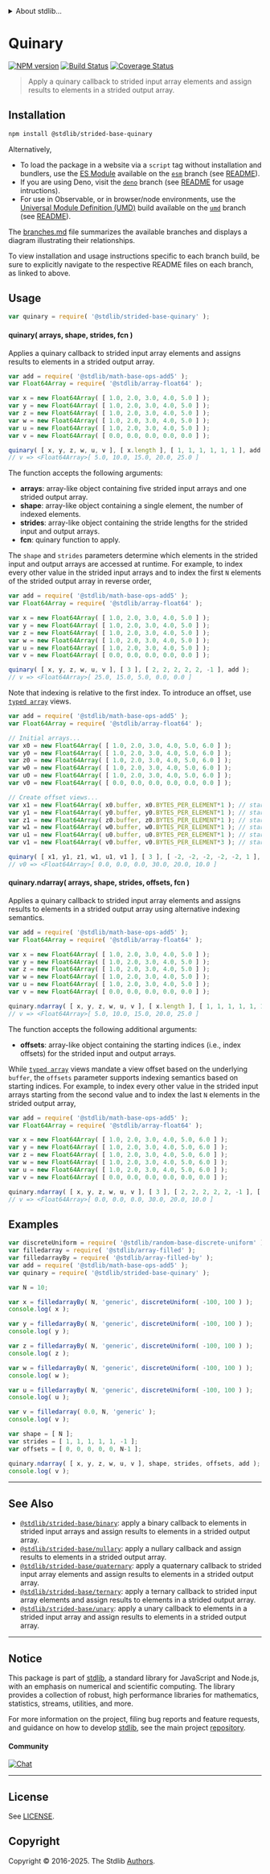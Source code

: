 <!--

@license Apache-2.0

Copyright (c) 2020 The Stdlib Authors.

Licensed under the Apache License, Version 2.0 (the "License");
you may not use this file except in compliance with the License.
You may obtain a copy of the License at

   http://www.apache.org/licenses/LICENSE-2.0

Unless required by applicable law or agreed to in writing, software
distributed under the License is distributed on an "AS IS" BASIS,
WITHOUT WARRANTIES OR CONDITIONS OF ANY KIND, either express or implied.
See the License for the specific language governing permissions and
limitations under the License.

-->


<details>
  <summary>
    About stdlib...
  </summary>
  <p>We believe in a future in which the web is a preferred environment for numerical computation. To help realize this future, we've built stdlib. stdlib is a standard library, with an emphasis on numerical and scientific computation, written in JavaScript (and C) for execution in browsers and in Node.js.</p>
  <p>The library is fully decomposable, being architected in such a way that you can swap out and mix and match APIs and functionality to cater to your exact preferences and use cases.</p>
  <p>When you use stdlib, you can be absolutely certain that you are using the most thorough, rigorous, well-written, studied, documented, tested, measured, and high-quality code out there.</p>
  <p>To join us in bringing numerical computing to the web, get started by checking us out on <a href="https://github.com/stdlib-js/stdlib">GitHub</a>, and please consider <a href="https://opencollective.com/stdlib">financially supporting stdlib</a>. We greatly appreciate your continued support!</p>
</details>

# Quinary

[![NPM version][npm-image]][npm-url] [![Build Status][test-image]][test-url] [![Coverage Status][coverage-image]][coverage-url] <!-- [![dependencies][dependencies-image]][dependencies-url] -->

> Apply a quinary callback to strided input array elements and assign results to elements in a strided output array.

<section class="intro">

</section>

<!-- /.intro -->

<section class="installation">

## Installation

```bash
npm install @stdlib/strided-base-quinary
```

Alternatively,

-   To load the package in a website via a `script` tag without installation and bundlers, use the [ES Module][es-module] available on the [`esm`][esm-url] branch (see [README][esm-readme]).
-   If you are using Deno, visit the [`deno`][deno-url] branch (see [README][deno-readme] for usage intructions).
-   For use in Observable, or in browser/node environments, use the [Universal Module Definition (UMD)][umd] build available on the [`umd`][umd-url] branch (see [README][umd-readme]).

The [branches.md][branches-url] file summarizes the available branches and displays a diagram illustrating their relationships.

To view installation and usage instructions specific to each branch build, be sure to explicitly navigate to the respective README files on each branch, as linked to above.

</section>

<section class="usage">

## Usage

```javascript
var quinary = require( '@stdlib/strided-base-quinary' );
```

#### quinary( arrays, shape, strides, fcn )

Applies a quinary callback to strided input array elements and assigns results to elements in a strided output array.

```javascript
var add = require( '@stdlib/math-base-ops-add5' );
var Float64Array = require( '@stdlib/array-float64' );

var x = new Float64Array( [ 1.0, 2.0, 3.0, 4.0, 5.0 ] );
var y = new Float64Array( [ 1.0, 2.0, 3.0, 4.0, 5.0 ] );
var z = new Float64Array( [ 1.0, 2.0, 3.0, 4.0, 5.0 ] );
var w = new Float64Array( [ 1.0, 2.0, 3.0, 4.0, 5.0 ] );
var u = new Float64Array( [ 1.0, 2.0, 3.0, 4.0, 5.0 ] );
var v = new Float64Array( [ 0.0, 0.0, 0.0, 0.0, 0.0 ] );

quinary( [ x, y, z, w, u, v ], [ x.length ], [ 1, 1, 1, 1, 1, 1 ], add );
// v => <Float64Array>[ 5.0, 10.0, 15.0, 20.0, 25.0 ]
```

The function accepts the following arguments:

-   **arrays**: array-like object containing five strided input arrays and one strided output array.
-   **shape**: array-like object containing a single element, the number of indexed elements.
-   **strides**: array-like object containing the stride lengths for the strided input and output arrays.
-   **fcn**: quinary function to apply.

The `shape` and `strides` parameters determine which elements in the strided input and output arrays are accessed at runtime. For example, to index every other value in the strided input arrays and to index the first `N` elements of the strided output array in reverse order,

```javascript
var add = require( '@stdlib/math-base-ops-add5' );
var Float64Array = require( '@stdlib/array-float64' );

var x = new Float64Array( [ 1.0, 2.0, 3.0, 4.0, 5.0 ] );
var y = new Float64Array( [ 1.0, 2.0, 3.0, 4.0, 5.0 ] );
var z = new Float64Array( [ 1.0, 2.0, 3.0, 4.0, 5.0 ] );
var w = new Float64Array( [ 1.0, 2.0, 3.0, 4.0, 5.0 ] );
var u = new Float64Array( [ 1.0, 2.0, 3.0, 4.0, 5.0 ] );
var v = new Float64Array( [ 0.0, 0.0, 0.0, 0.0, 0.0 ] );

quinary( [ x, y, z, w, u, v ], [ 3 ], [ 2, 2, 2, 2, 2, -1 ], add );
// v => <Float64Array>[ 25.0, 15.0, 5.0, 0.0, 0.0 ]
```

Note that indexing is relative to the first index. To introduce an offset, use [`typed array`][mdn-typed-array] views.

```javascript
var add = require( '@stdlib/math-base-ops-add5' );
var Float64Array = require( '@stdlib/array-float64' );

// Initial arrays...
var x0 = new Float64Array( [ 1.0, 2.0, 3.0, 4.0, 5.0, 6.0 ] );
var y0 = new Float64Array( [ 1.0, 2.0, 3.0, 4.0, 5.0, 6.0 ] );
var z0 = new Float64Array( [ 1.0, 2.0, 3.0, 4.0, 5.0, 6.0 ] );
var w0 = new Float64Array( [ 1.0, 2.0, 3.0, 4.0, 5.0, 6.0 ] );
var u0 = new Float64Array( [ 1.0, 2.0, 3.0, 4.0, 5.0, 6.0 ] );
var v0 = new Float64Array( [ 0.0, 0.0, 0.0, 0.0, 0.0, 0.0 ] );

// Create offset views...
var x1 = new Float64Array( x0.buffer, x0.BYTES_PER_ELEMENT*1 ); // start at 2nd element
var y1 = new Float64Array( y0.buffer, y0.BYTES_PER_ELEMENT*1 ); // start at 2nd element
var z1 = new Float64Array( z0.buffer, z0.BYTES_PER_ELEMENT*1 ); // start at 2nd element
var w1 = new Float64Array( w0.buffer, w0.BYTES_PER_ELEMENT*1 ); // start at 2nd element
var u1 = new Float64Array( u0.buffer, u0.BYTES_PER_ELEMENT*1 ); // start at 2nd element
var v1 = new Float64Array( v0.buffer, v0.BYTES_PER_ELEMENT*3 ); // start at 4th element

quinary( [ x1, y1, z1, w1, u1, v1 ], [ 3 ], [ -2, -2, -2, -2, -2, 1 ], add );
// v0 => <Float64Array>[ 0.0, 0.0, 0.0, 30.0, 20.0, 10.0 ]
```

#### quinary.ndarray( arrays, shape, strides, offsets, fcn )

Applies a quinary callback to strided input array elements and assigns results to elements in a strided output array using alternative indexing semantics.

<!-- eslint-disable max-len -->

```javascript
var add = require( '@stdlib/math-base-ops-add5' );
var Float64Array = require( '@stdlib/array-float64' );

var x = new Float64Array( [ 1.0, 2.0, 3.0, 4.0, 5.0 ] );
var y = new Float64Array( [ 1.0, 2.0, 3.0, 4.0, 5.0 ] );
var z = new Float64Array( [ 1.0, 2.0, 3.0, 4.0, 5.0 ] );
var w = new Float64Array( [ 1.0, 2.0, 3.0, 4.0, 5.0 ] );
var u = new Float64Array( [ 1.0, 2.0, 3.0, 4.0, 5.0 ] );
var v = new Float64Array( [ 0.0, 0.0, 0.0, 0.0, 0.0 ] );

quinary.ndarray( [ x, y, z, w, u, v ], [ x.length ], [ 1, 1, 1, 1, 1, 1 ], [ 0, 0, 0, 0, 0, 0 ], add );
// v => <Float64Array>[ 5.0, 10.0, 15.0, 20.0, 25.0 ]
```

The function accepts the following additional arguments:

-   **offsets**: array-like object containing the starting indices (i.e., index offsets) for the strided input and output arrays.

While [`typed array`][mdn-typed-array] views mandate a view offset based on the underlying `buffer`, the `offsets` parameter supports indexing semantics based on starting indices. For example, to index every other value in the strided input arrays starting from the second value and to index the last `N` elements in the strided output array,

<!-- eslint-disable max-len -->

```javascript
var add = require( '@stdlib/math-base-ops-add5' );
var Float64Array = require( '@stdlib/array-float64' );

var x = new Float64Array( [ 1.0, 2.0, 3.0, 4.0, 5.0, 6.0 ] );
var y = new Float64Array( [ 1.0, 2.0, 3.0, 4.0, 5.0, 6.0 ] );
var z = new Float64Array( [ 1.0, 2.0, 3.0, 4.0, 5.0, 6.0 ] );
var w = new Float64Array( [ 1.0, 2.0, 3.0, 4.0, 5.0, 6.0 ] );
var u = new Float64Array( [ 1.0, 2.0, 3.0, 4.0, 5.0, 6.0 ] );
var v = new Float64Array( [ 0.0, 0.0, 0.0, 0.0, 0.0, 0.0 ] );

quinary.ndarray( [ x, y, z, w, u, v ], [ 3 ], [ 2, 2, 2, 2, 2, -1 ], [ 1, 1, 1, 1, 1, v.length-1 ], add );
// v => <Float64Array>[ 0.0, 0.0, 0.0, 30.0, 20.0, 10.0 ]
```

</section>

<!-- /.usage -->

<section class="notes">

</section>

<!-- /.notes -->

<section class="examples">

## Examples

<!-- eslint no-undef: "error" -->

```javascript
var discreteUniform = require( '@stdlib/random-base-discrete-uniform' ).factory;
var filledarray = require( '@stdlib/array-filled' );
var filledarrayBy = require( '@stdlib/array-filled-by' );
var add = require( '@stdlib/math-base-ops-add5' );
var quinary = require( '@stdlib/strided-base-quinary' );

var N = 10;

var x = filledarrayBy( N, 'generic', discreteUniform( -100, 100 ) );
console.log( x );

var y = filledarrayBy( N, 'generic', discreteUniform( -100, 100 ) );
console.log( y );

var z = filledarrayBy( N, 'generic', discreteUniform( -100, 100 ) );
console.log( z );

var w = filledarrayBy( N, 'generic', discreteUniform( -100, 100 ) );
console.log( w );

var u = filledarrayBy( N, 'generic', discreteUniform( -100, 100 ) );
console.log( u );

var v = filledarray( 0.0, N, 'generic' );
console.log( v );

var shape = [ N ];
var strides = [ 1, 1, 1, 1, 1, -1 ];
var offsets = [ 0, 0, 0, 0, 0, N-1 ];

quinary.ndarray( [ x, y, z, w, u, v ], shape, strides, offsets, add );
console.log( v );
```

</section>

<!-- /.examples -->

<!-- Section for related `stdlib` packages. Do not manually edit this section, as it is automatically populated. -->

<section class="related">

* * *

## See Also

-   <span class="package-name">[`@stdlib/strided-base/binary`][@stdlib/strided/base/binary]</span><span class="delimiter">: </span><span class="description">apply a binary callback to elements in strided input arrays and assign results to elements in a strided output array.</span>
-   <span class="package-name">[`@stdlib/strided-base/nullary`][@stdlib/strided/base/nullary]</span><span class="delimiter">: </span><span class="description">apply a nullary callback and assign results to elements in a strided output array.</span>
-   <span class="package-name">[`@stdlib/strided-base/quaternary`][@stdlib/strided/base/quaternary]</span><span class="delimiter">: </span><span class="description">apply a quaternary callback to strided input array elements and assign results to elements in a strided output array.</span>
-   <span class="package-name">[`@stdlib/strided-base/ternary`][@stdlib/strided/base/ternary]</span><span class="delimiter">: </span><span class="description">apply a ternary callback to strided input array elements and assign results to elements in a strided output array.</span>
-   <span class="package-name">[`@stdlib/strided-base/unary`][@stdlib/strided/base/unary]</span><span class="delimiter">: </span><span class="description">apply a unary callback to elements in a strided input array and assign results to elements in a strided output array.</span>

</section>

<!-- /.related -->

<!-- Section for all links. Make sure to keep an empty line after the `section` element and another before the `/section` close. -->


<section class="main-repo" >

* * *

## Notice

This package is part of [stdlib][stdlib], a standard library for JavaScript and Node.js, with an emphasis on numerical and scientific computing. The library provides a collection of robust, high performance libraries for mathematics, statistics, streams, utilities, and more.

For more information on the project, filing bug reports and feature requests, and guidance on how to develop [stdlib][stdlib], see the main project [repository][stdlib].

#### Community

[![Chat][chat-image]][chat-url]

---

## License

See [LICENSE][stdlib-license].


## Copyright

Copyright &copy; 2016-2025. The Stdlib [Authors][stdlib-authors].

</section>

<!-- /.stdlib -->

<!-- Section for all links. Make sure to keep an empty line after the `section` element and another before the `/section` close. -->

<section class="links">

[npm-image]: http://img.shields.io/npm/v/@stdlib/strided-base-quinary.svg
[npm-url]: https://npmjs.org/package/@stdlib/strided-base-quinary

[test-image]: https://github.com/stdlib-js/strided-base-quinary/actions/workflows/test.yml/badge.svg?branch=main
[test-url]: https://github.com/stdlib-js/strided-base-quinary/actions/workflows/test.yml?query=branch:main

[coverage-image]: https://img.shields.io/codecov/c/github/stdlib-js/strided-base-quinary/main.svg
[coverage-url]: https://codecov.io/github/stdlib-js/strided-base-quinary?branch=main

<!--

[dependencies-image]: https://img.shields.io/david/stdlib-js/strided-base-quinary.svg
[dependencies-url]: https://david-dm.org/stdlib-js/strided-base-quinary/main

-->

[chat-image]: https://img.shields.io/gitter/room/stdlib-js/stdlib.svg
[chat-url]: https://app.gitter.im/#/room/#stdlib-js_stdlib:gitter.im

[stdlib]: https://github.com/stdlib-js/stdlib

[stdlib-authors]: https://github.com/stdlib-js/stdlib/graphs/contributors

[umd]: https://github.com/umdjs/umd
[es-module]: https://developer.mozilla.org/en-US/docs/Web/JavaScript/Guide/Modules

[deno-url]: https://github.com/stdlib-js/strided-base-quinary/tree/deno
[deno-readme]: https://github.com/stdlib-js/strided-base-quinary/blob/deno/README.md
[umd-url]: https://github.com/stdlib-js/strided-base-quinary/tree/umd
[umd-readme]: https://github.com/stdlib-js/strided-base-quinary/blob/umd/README.md
[esm-url]: https://github.com/stdlib-js/strided-base-quinary/tree/esm
[esm-readme]: https://github.com/stdlib-js/strided-base-quinary/blob/esm/README.md
[branches-url]: https://github.com/stdlib-js/strided-base-quinary/blob/main/branches.md

[stdlib-license]: https://raw.githubusercontent.com/stdlib-js/strided-base-quinary/main/LICENSE

[mdn-typed-array]: https://developer.mozilla.org/en-US/docs/Web/JavaScript/Reference/Global_Objects/TypedArray

<!-- <related-links> -->

[@stdlib/strided/base/binary]: https://github.com/stdlib-js/strided-base-binary

[@stdlib/strided/base/nullary]: https://github.com/stdlib-js/strided-base-nullary

[@stdlib/strided/base/quaternary]: https://github.com/stdlib-js/strided-base-quaternary

[@stdlib/strided/base/ternary]: https://github.com/stdlib-js/strided-base-ternary

[@stdlib/strided/base/unary]: https://github.com/stdlib-js/strided-base-unary

<!-- </related-links> -->

</section>

<!-- /.links -->
